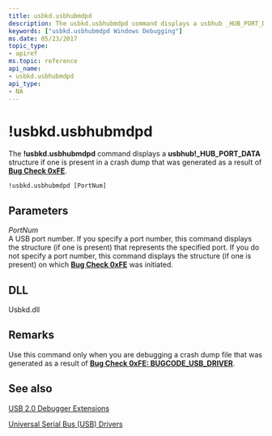 ```yaml
---
title: usbkd.usbhubmdpd
description: The usbkd.usbhubmdpd command displays a usbhub _HUB_PORT_DATA structure if one is present in a crash dump that was generated as a result of Bug Check 0xFE.
keywords: ["usbkd.usbhubmdpd Windows Debugging"]
ms.date: 05/23/2017
topic_type:
- apiref
ms.topic: reference
api_name:
- usbkd.usbhubmdpd
api_type:
- NA
---
```


# !usbkd.usbhubmdpd


The **!usbkd.usbhubmdpd** command displays a **usbhub!\_HUB\_PORT\_DATA** structure if one is present in a crash dump that was generated as a result of [**Bug Check 0xFE**](../debugger/bug-check-0xfe--bugcode-usb-driver.md).

```dbgcmd
!usbkd.usbhubmdpd [PortNum]
```

## <span id="ddk__devobj_dbg"></span><span id="DDK__DEVOBJ_DBG"></span>Parameters


<span id="_______PortNum______"></span><span id="_______portnum______"></span><span id="_______PORTNUM______"></span> *PortNum*   
A USB port number. If you specify a port number, this command displays the structure (if one is present) that represents the specified port. If you do not specify a port number, this command displays the structure (if one is present) on which [**Bug Check 0xFE**](../debugger/bug-check-0xfe--bugcode-usb-driver.md) was initiated.

## <span id="DLL"></span><span id="dll"></span>DLL


Usbkd.dll

## Remarks

Use this command only when you are debugging a crash dump file that was generated as a result of [**Bug Check 0xFE: BUGCODE\_USB\_DRIVER**](../debugger/bug-check-0xfe--bugcode-usb-driver.md).

## See also


[USB 2.0 Debugger Extensions](usb-2-0-extensions.md)

[Universal Serial Bus (USB) Drivers](../usbcon/index.md)

 

